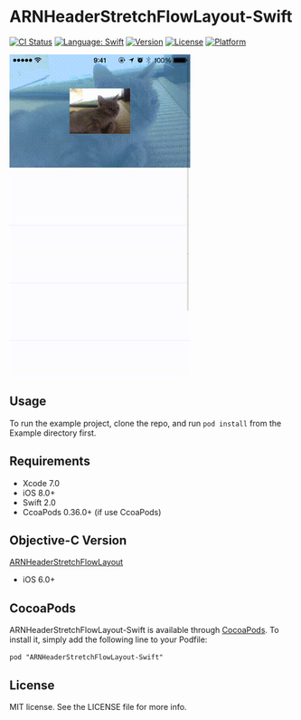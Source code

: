 # ARNHeaderStretchFlowLayout-Swift

[![CI Status](http://img.shields.io/travis/xxxAIRINxxx/ARNHeaderStretchFlowLayout-Swift.svg?style=flat)](https://travis-ci.org/xxxAIRINxxx/ARNHeaderStretchFlowLayout-Swift)
[![Language: Swift](https://img.shields.io/badge/lang-Swift-yellow.svg?style=flat)](https://developer.apple.com/swift/)
[![Version](https://img.shields.io/cocoapods/v/ARNHeaderStretchFlowLayout-Swift.svg?style=flat)](http://cocoadocs.org/docsets/ARNHeaderStretchFlowLayout-Swift)
[![License](https://img.shields.io/cocoapods/l/ARNHeaderStretchFlowLayout-Swift.svg?style=flat)](http://cocoadocs.org/docsets/ARNHeaderStretchFlowLayout-Swift)
[![Platform](https://img.shields.io/cocoapods/p/ARNHeaderStretchFlowLayout-Swift.svg?style=flat)](http://cocoadocs.org/docsets/ARNHeaderStretchFlowLayout-Swift)

![capture](capture.gif "capture")

## Usage

To run the example project, clone the repo, and run `pod install` from the Example directory first.


## Requirements

* Xcode 7.0
* iOS 8.0+
* Swift 2.0
* CcoaPods 0.36.0+ (if use CcoaPods)


## Objective-C Version

[ARNHeaderStretchFlowLayout](https://github.com/xxxAIRINxxx/ARNHeaderStretchFlowLayout)

* iOS 6.0+


## CocoaPods

ARNHeaderStretchFlowLayout-Swift is available through [CocoaPods](http://cocoapods.org). To install
it, simply add the following line to your Podfile:

    pod "ARNHeaderStretchFlowLayout-Swift"


## License

MIT license. See the LICENSE file for more info.
